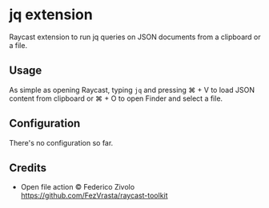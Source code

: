 # jq extension

Raycast extension to run jq queries on JSON documents from a clipboard or a file.

## Usage

As simple as opening Raycast, typing `jq` and pressing ⌘ + V to load JSON content from clipboard or ⌘ + O to open Finder and select a file.

## Configuration

There's no configuration so far.

## Credits

- Open file action © Federico Zivolo <https://github.com/FezVrasta/raycast-toolkit>
